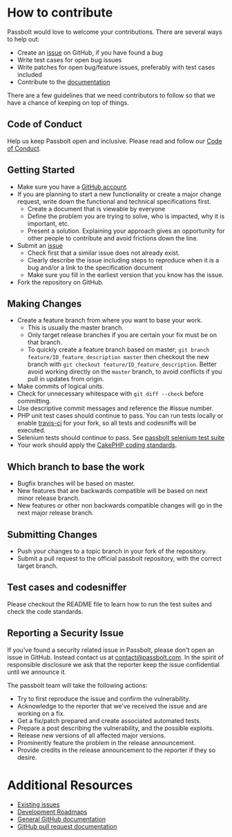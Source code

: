 # How to contribute

Passbolt would love to welcome your contributions. There are several ways to help out:
* Create an [issue](https://github.com/cakephp/cakephp/issues) on GitHub, if you have found a bug
* Write test cases for open bug issues
* Write patches for open bug/feature issues, preferably with test cases included
* Contribute to the [documentation](https://passbolt.com/help)

There are a few guidelines that we need contributors to follow so that we have a
chance of keeping on top of things.

## Code of Conduct

Help us keep Passbolt open and inclusive.
Please read and follow our [Code of Conduct](https://www.passbolt.com/code_of_conduct).

## Getting Started

* Make sure you have a [GitHub account](https://github.com/signup/free).
* If you are planning to start a new functionality or create a major change request, write down the functional and technical specifications first.
  * Create a document that is viewable by everyone
  * Define the problem you are trying to solve, who is impacted, why it is important, etc.
  * Present a solution. Explaining your approach gives an opportunity for other people to contribute and avoid frictions down the line.
* Submit an [issue](https://github.com/passbolt/passbolt/issues)
  * Check first that a similar issue does not already exist.
  * Clearly describe the issue including steps to reproduce when it is a bug and/or a link to the specification document
  * Make sure you fill in the earliest version that you know has the issue.
* Fork the repository on GitHub.

## Making Changes

* Create a feature branch from where you want to base your work.
  * This is usually the master branch.
  * Only target release branches if you are certain your fix must be on that
    branch.
  * To quickly create a feature branch based on master; `git branch
    feature/ID_feature_description master` then checkout the new branch with `git
    checkout feature/ID_feature_description`. Better avoid working directly on the
    `master` branch, to avoid conflicts if you pull in updates from origin.
* Make commits of logical units.
* Check for unnecessary whitespace with `git diff --check` before committing.
* Use descriptive commit messages and reference the #issue number.
* PHP unit test cases should continue to pass. You can run tests locally or enable [travis-ci](https://travis-ci.org/)
for your fork, so all tests and codesniffs will be executed.
* Selenium tests should continue to pass. See [passbolt selenium test suite](https://github.com/passbolt/passbolt_selenium)
* Your work should apply the [CakePHP coding standards](http://book.cakephp.org/2.0/en/contributing/cakephp-coding-conventions.html).

## Which branch to base the work

* Bugfix branches will be based on master.
* New features that are backwards compatible will be based on next minor release branch.
* New features or other non backwards compatible changes will go in the next major release branch.

## Submitting Changes

* Push your changes to a topic branch in your fork of the repository.
* Submit a pull request to the official passbolt repository, with the correct target branch.

## Test cases and codesniffer

Please checkout the README file to learn how to run the test suites and check the code standards.

## Reporting a Security Issue

If you've found a security related issue in Passbolt, please don't open an issue in GitHub.
Instead contact us at contact@passbolt.com. In the spirit of responsible disclosure we ask that the reporter keep the
issue confidential until we announce it.

The passbolt team will take the following actions:
- Try to first reproduce the issue and confirm the vulnerability.
- Acknowledge to the reporter that we’ve received the issue and are working on a fix.
- Get a fix/patch prepared and create associated automated tests.
- Prepare a post describing the vulnerability, and the possible exploits.
- Release new versions of all affected major versions.
- Prominently feature the problem in the release announcement.
- Provide credits in the release announcement to the reporter if they so desire.

# Additional Resources

* [Existing issues](https://github.com/passbolt/passbolt/issues)
* [Development Roadmaps](https://www.passbolt.com/roadmap)
* [General GitHub documentation](https://help.github.com/)
* [GitHub pull request documentation](https://help.github.com/send-pull-requests/)

